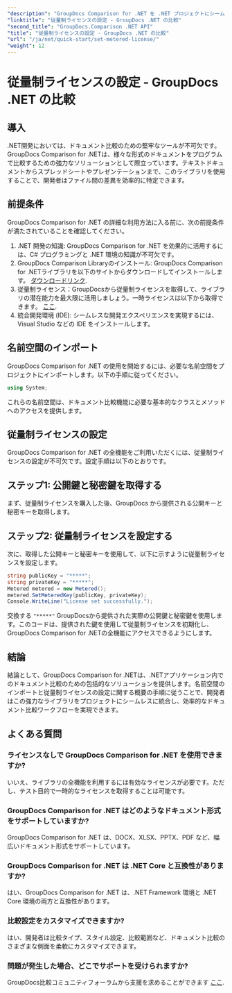 ```yaml
---
"description": "GroupDocs Comparison for .NET を .NET プロジェクトにシームレスに統合し、効率的なドキュメント比較ワークフローを実現します。"
"linktitle": "従量制ライセンスの設定 - GroupDocs .NET の比較"
"second_title": "GroupDocs.Comparison .NET API"
"title": "従量制ライセンスの設定 - GroupDocs .NET の比較"
"url": "/ja/net/quick-start/set-metered-license/"
"weight": 12
---
```


# 従量制ライセンスの設定 - GroupDocs .NET の比較

## 導入
.NET開発においては、ドキュメント比較のための堅牢なツールが不可欠です。GroupDocs Comparison for .NETは、様々な形式のドキュメントをプログラムで比較するための強力なソリューションとして際立っています。テキストドキュメントからスプレッドシートやプレゼンテーションまで、このライブラリを使用することで、開発者はファイル間の差異を効率的に特定できます。
## 前提条件
GroupDocs Comparison for .NET の詳細な利用方法に入る前に、次の前提条件が満たされていることを確認してください。
1. .NET 開発の知識: GroupDocs Comparison for .NET を効果的に活用するには、C# プログラミングと .NET 環境の知識が不可欠です。
2. GroupDocs Comparison Libraryのインストール: GroupDocs Comparison for .NETライブラリを以下のサイトからダウンロードしてインストールします。 [ダウンロードリンク](https://releases。groupdocs.com/comparison/net/).
3. 従量制ライセンス：GroupDocsから従量制ライセンスを取得して、ライブラリの潜在能力を最大限に活用しましょう。一時ライセンスは以下から取得できます。 [ここ](https://purchase。groupdocs.com/temporary-license/).
4. 統合開発環境 (IDE): シームレスな開発エクスペリエンスを実現するには、Visual Studio などの IDE をインストールします。

## 名前空間のインポート
GroupDocs Comparison for .NET の使用を開始するには、必要な名前空間をプロジェクトにインポートします。以下の手順に従ってください。

```csharp
using System;
```
これらの名前空間は、ドキュメント比較機能に必要な基本的なクラスとメソッドへのアクセスを提供します。
## 従量制ライセンスの設定
GroupDocs Comparison for .NET の全機能をご利用いただくには、従量制ライセンスの設定が不可欠です。設定手順は以下のとおりです。
## ステップ1: 公開鍵と秘密鍵を取得する
まず、従量制ライセンスを購入した後、GroupDocs から提供される公開キーと秘密キーを取得します。
## ステップ2: 従量制ライセンスを設定する
次に、取得した公開キーと秘密キーを使用して、以下に示すように従量制ライセンスを設定します。
```csharp
string publicKey = "*****";
string privateKey = "*****";
Metered metered = new Metered();
metered.SetMeteredKey(publicKey, privateKey);
Console.WriteLine("License set successfully.");
```
交換する `"*****"` GroupDocsから提供された実際の公開鍵と秘密鍵を使用します。このコードは、提供された鍵を使用して従量制ライセンスを初期化し、GroupDocs Comparison for .NETの全機能にアクセスできるようにします。

## 結論
結論として、GroupDocs Comparison for .NETは、.NETアプリケーション内でのドキュメント比較のための包括的なソリューションを提供します。名前空間のインポートと従量制ライセンスの設定に関する概要の手順に従うことで、開発者はこの強力なライブラリをプロジェクトにシームレスに統合し、効率的なドキュメント比較ワークフローを実現できます。
## よくある質問
### ライセンスなしで GroupDocs Comparison for .NET を使用できますか?
いいえ、ライブラリの全機能を利用するには有効なライセンスが必要です。ただし、テスト目的で一時的なライセンスを取得することは可能です。
### GroupDocs Comparison for .NET はどのようなドキュメント形式をサポートしていますか?
GroupDocs Comparison for .NET は、DOCX、XLSX、PPTX、PDF など、幅広いドキュメント形式をサポートしています。
### GroupDocs Comparison for .NET は .NET Core と互換性がありますか?
はい、GroupDocs Comparison for .NET は、.NET Framework 環境と .NET Core 環境の両方と互換性があります。
### 比較設定をカスタマイズできますか?
はい、開発者は比較タイプ、スタイル設定、比較範囲など、ドキュメント比較のさまざまな側面を柔軟にカスタマイズできます。
### 問題が発生した場合、どこでサポートを受けられますか?
GroupDocs比較コミュニティフォーラムから支援を求めることができます [ここ](https://forum。groupdocs.com/c/comparison/12).
